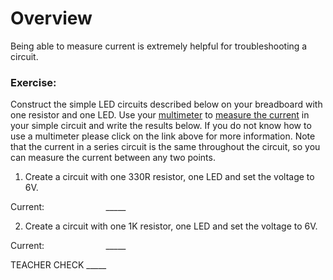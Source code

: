 # Overview

Being able to measure current is extremely helpful for troubleshooting a circuit.

### Exercise:

Construct the simple LED circuits described below on your breadboard with one resistor and one LED. Use your [multimeter](https://www.google.com/url?q=https://docs.google.com/document/d/1BmZbXzxnD2j17QToSZ9jeZmnP7burwfksfQq2v4zu-Y/edit%23heading%3Dh.sf66jio1dnm6&sa=D&ust=1587613174592000) to [measure the current](https://www.google.com/url?q=https://docs.google.com/document/d/1BmZbXzxnD2j17QToSZ9jeZmnP7burwfksfQq2v4zu-Y/edit%23heading%3Dh.qr0iv7e99jht&sa=D&ust=1587613174593000) in your simple circuit and write the results below. If you do not know how to use a multimeter please click on the link above for more information. Note that the current in a series circuit is the same throughout the circuit, so you can measure the current between any two points.

1.  Create a circuit with one 330R resistor, one LED and set the voltage to 6V.

Current:                         \_\_\_\_\_

2.  Create a circuit with one 1K resistor, one LED and set the voltage to 6V.

Current:                         \_\_\_\_\_

TEACHER CHECK \_\_\_\_\_
